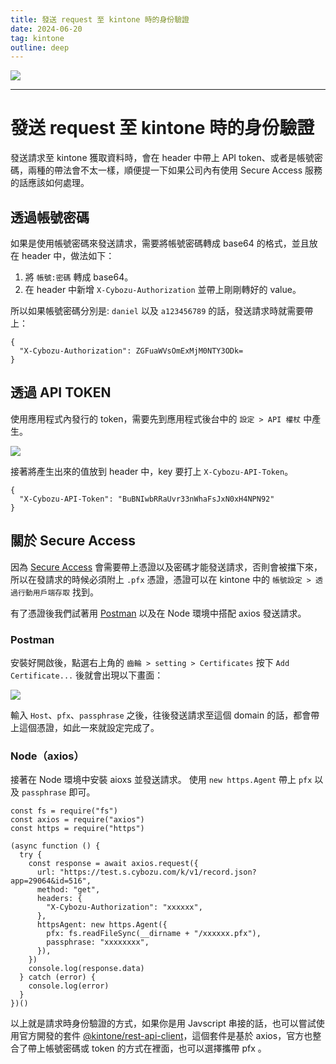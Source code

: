 ```yaml
---
title: 發送 request 至 kintone 時的身份驗證
date: 2024-06-20
tag: kintone
outline: deep
---
```


![](https://i.imgur.com/om78cGW.jpeg)

---

# 發送 request 至 kintone 時的身份驗證

發送請求至 kintone 獲取資料時，會在 header 中帶上 API token、或者是帳號密碼，兩種的帶法會不太一樣，順便提一下如果公司內有使用 Secure Access 服務的話應該如何處理。

## 透過帳號密碼

如果是使用帳號密碼來發送請求，需要將帳號密碼轉成 base64 的格式，並且放在 header 中，做法如下：

1. 將 `帳號:密碼` 轉成 base64。
2. 在 header 中新增 `X-Cybozu-Authorization` 並帶上剛剛轉好的 value。

所以如果帳號密碼分別是: `daniel` 以及 `a123456789` 的話，發送請求時就需要帶上：

```javascript=
{
  "X-Cybozu-Authorization": ZGFuaWVsOmExMjM0NTY3ODk=
}
```

## 透過 API TOKEN

使用應用程式內發行的 token，需要先到應用程式後台中的 `設定 > API 權杖` 中產生。

![](https://i.imgur.com/MOuwUcx.png)

接著將產生出來的值放到 header 中，key 要打上 `X-Cybozu-API-Token`。

```javascript=
{
  "X-Cybozu-API-Token": "BuBNIwbRRaUvr33nWhaFsJxN0xH4NPN92"
}
```

## 關於 Secure Access

因為 [Secure Access](https://jp.cybozu.help/general/zh-tw/admin/list_security/list_access/secureaccess.html) 會需要帶上憑證以及密碼才能發送請求，否則會被擋下來，所以在發請求的時候必須附上 `.pfx` 憑證，憑證可以在 kintone 中的 `帳號設定 > 透過行動用戶端存取` 找到。

有了憑證後我們試著用 [Postman](https://www.postman.com/) 以及在 Node 環境中搭配 axios 發送請求。

### Postman 

安裝好開啟後，點選右上角的 `齒輪 > setting > Certificates` 按下 `Add Certificate...` 後就會出現以下畫面：

![](https://i.imgur.com/dCIECrh.png)

輸入 `Host`、`pfx`、`passphrase` 之後，往後發送請求至這個 domain 的話，都會帶上這個憑證，如此一來就設定完成了。

### Node（axios）

接著在 Node 環境中安裝 aioxs 並發送請求。
使用 `new https.Agent` 帶上 `pfx` 以及 `passphrase` 即可。

```javascript=
const fs = require("fs")
const axios = require("axios")
const https = require("https")

(async function () {
  try {
    const response = await axios.request({
      url: "https://test.s.cybozu.com/k/v1/record.json?app=29064&id=516",
      method: "get",
      headers: {
        "X-Cybozu-Authorization": "xxxxxx",
      },
      httpsAgent: new https.Agent({
        pfx: fs.readFileSync(__dirname + "/xxxxxx.pfx"),
        passphrase: "xxxxxxxx",
      }),
    })
    console.log(response.data)
  } catch (error) {
    console.log(error)
  }
})()
```


以上就是請求時身份驗證的方式，如果你是用 Javscript 串接的話，也可以嘗試使用官方開發的套件 [@kintone/rest-api-client](https://www.npmjs.com/package/@kintone/rest-api-client)，這個套件是基於 axios，官方也整合了帶上帳號密碼或 token 的方式在裡面，也可以選擇攜帶 pfx 。